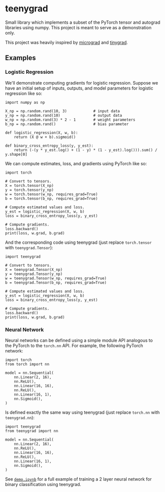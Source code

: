 # teenygrad

Small library which implements a subset of the PyTorch tensor and
autograd libraries using numpy. This project is meant to serve as a
demonstration only.

This project was heavily inspired by
[micrograd](https://github.com/karpathy/micrograd) and
[tinygrad](https://github.com/tinygrad/tinygrad).

## Examples

### Logistic Regression

We'll demonstrate computing gradients for logistic regression. Suppose
we have an initial setup of inputs, outputs, and model parameters for
logistic regression like so:

```
import numpy as np

X_np = np.random.rand(10, 3)            # input data
y_np = np.random.rand(10)               # output data
w_np = np.random.rand(3) * 2 - 1        # weight parameters
b_np = np.random.rand()                 # bias parameter

def logistic_regression(X, w, b):
    return (X @ w + b).sigmoid()

def binary_cross_entropy_loss(y, y_est):
    return (-(y * y_est.log() + (1 - y) * (1 - y_est).log())).sum() / y.shape[0]
```

We can compute estimates, loss, and gradients using PyTorch like so:

```
import torch

# Convert to tensors.
X = torch.tensor(X_np)
y = torch.tensor(y_np)
w = torch.tensor(w_np, requires_grad=True)
b = torch.tensor(b_np, requires_grad=True)

# Compute estimated values and loss.
y_est = logistic_regression(X, w, b)
loss = binary_cross_entropy_loss(y, y_est)

# Compute gradients.
loss.backward()
print(loss, w.grad, b.grad)
```

And the corresponding code using teenygrad (just replace `torch.tensor` with
`teenygrad.Tensor`):

```
import teenygrad

# Convert to tensors.
X = teenygrad.Tensor(X_np)
y = teenygrad.Tensor(y_np)
w = teenygrad.Tensor(w_np, requires_grad=True)
b = teenygrad.Tensor(b_np, requires_grad=True)

# Compute estimated values and loss.
y_est = logistic_regression(X, w, b)
loss = binary_cross_entropy_loss(y, y_est)

# Compute gradients.
loss.backward()
print(loss, w.grad, b.grad)
```

### Neural Network

Neural networks can be defined using a simple module API analogous to the
PyTorch to the `torch.nn` API. For example, the following PyTorch network:

```
import torch
from torch import nn

model = nn.Sequential(
    nn.Linear(2, 16),
    nn.ReLU(),
    nn.Linear(16, 16),
    nn.ReLU(),
    nn.Linear(16, 1),
    nn.Sigmoid(),
)
```

Is defined exactly the same way using teenygrad (just replace `torch.nn` with
`teenygrad.nn`):

```
import teenygrad
from teenygrad import nn

model = nn.Sequential(
    nn.Linear(2, 16),
    nn.ReLU(),
    nn.Linear(16, 16),
    nn.ReLU(),
    nn.Linear(16, 1),
    nn.Sigmoid(),
)
```

See [`demo.ipynb`](demo.ipynb) for a full example of training a 2 layer
neural network for binary classification using teenygrad.
